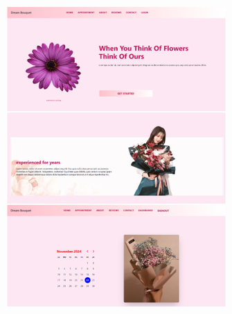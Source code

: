![Project Screenshot](./src/assets/landing.png)
![Project Screenshot](./src/assets/landing-2.png)
![Project Screenshot](./src/assets/appoinment.png)
